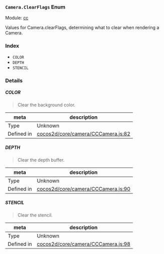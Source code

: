 ### `Camera.ClearFlags` Enum



Module: [cc](../modules/cc.md)


Values for Camera.clearFlags, determining what to clear when rendering a Camera.


### Index
  - `COLOR`
  - `DEPTH`
  - `STENCIL`

### Details


##### COLOR

> Clear the background color.

| meta | description |
|------|-------------|
| Type | Unknown |
| Defined in | [cocos2d/core/camera/CCCamera.js:82](https://github.com/cocos-creator/engine/blob/e361a2e93351aacda485d2038abd4eba2998a298/cocos2d/core/camera/CCCamera.js#L82) |



##### DEPTH

> Clear the depth buffer.

| meta | description |
|------|-------------|
| Type | Unknown |
| Defined in | [cocos2d/core/camera/CCCamera.js:90](https://github.com/cocos-creator/engine/blob/e361a2e93351aacda485d2038abd4eba2998a298/cocos2d/core/camera/CCCamera.js#L90) |



##### STENCIL

> Clear the stencil.

| meta | description |
|------|-------------|
| Type | Unknown |
| Defined in | [cocos2d/core/camera/CCCamera.js:98](https://github.com/cocos-creator/engine/blob/e361a2e93351aacda485d2038abd4eba2998a298/cocos2d/core/camera/CCCamera.js#L98) |


